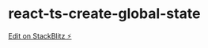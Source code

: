 # react-ts-create-global-state

[Edit on StackBlitz ⚡️](https://stackblitz.com/edit/react-ts-zuxq6p)